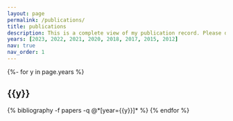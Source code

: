 ```yaml
---
layout: page
permalink: /publications/
title: publications
description: This is a complete view of my publication record. Please don't hesitate to contact me if you are interested in one of my projects. 
years: [2023, 2022, 2021, 2020, 2018, 2017, 2015, 2012]
nav: true
nav_order: 1
---
```

<!-- _pages/publications.md -->
<div class="publications">

{%- for y in page.years %}
  <h2 class="year">{{y}}</h2>
  {% bibliography -f papers -q @*[year={{y}}]* %}
{% endfor %}

</div>
